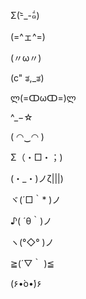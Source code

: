 Σ(-᷅_-᷄๑)

(=^ェ^=)

(〃ω〃)

(c" ತ,_ತ)

ლ(=ↀωↀ=)ლ

^_−☆

( ◠‿◠ )

Σ（・□・；)

(・_・)ノζ|||)

ヾ(´□｀* )ノ

♪( ´θ｀)ノ

ヽ(°◇° )ノ

≧(´▽｀ )≦

(۶•̀o•́)۶
